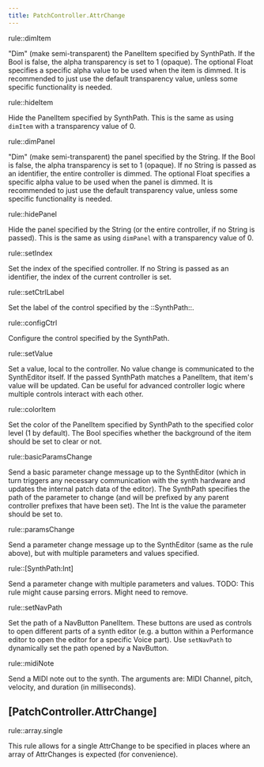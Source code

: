 ```yaml
---
title: PatchController.AttrChange
---
```


rule::dimItem

"Dim" (make semi-transparent) the PanelItem specified by SynthPath. If the Bool is false, the alpha transparency is set to 1 (opaque). The optional Float specifies a specific alpha value to be used when the item is dimmed. It is recommended to just use the default transparency value, unless some specific functionality is needed.

rule::hideItem

Hide the PanelItem specified by SynthPath. This is the same as using `dimItem` with a transparency value of 0.

rule::dimPanel

"Dim" (make semi-transparent) the panel specified by the String. If the Bool is false, the alpha transparency is set to 1 (opaque). If no String is passed as an identifier, the entire controller is dimmed. The optional Float specifies a specific alpha value to be used when the panel is dimmed. It is recommended to just use the default transparency value, unless some specific functionality is needed.


rule::hidePanel

Hide the panel specified by the String (or the entire controller, if no String is passed). This is the same as using `dimPanel` with a transparency value of 0.


rule::setIndex

Set the index of the specified controller. If no String is passed as an identifier, the index of the current controller is set.

rule::setCtrlLabel

Set the label of the control specified by the ::SynthPath::.

rule::configCtrl

Configure the control specified by the SynthPath.


rule::setValue

Set a value, local to the controller. No value change is communicated to the SynthEditor itself. If the passed SynthPath matches a PanelItem, that item's value will be updated. Can be useful for advanced controller logic where multiple controls interact with each other.


rule::colorItem

Set the color of the PanelItem specified by SynthPath to the specified color level (1 by default). The Bool specifies whether the background of the item should be set to clear or not.


rule::basicParamsChange

Send a basic parameter change message up to the SynthEditor (which in turn triggers any necessary communication with the synth hardware and updates the internal patch data of the editor). The SynthPath specifies the path of the parameter to change (and will be prefixed by any parent controller prefixes that have been set). The Int is the value the parameter should be set to.

rule::paramsChange

Send a parameter change message up to the SynthEditor (same as the rule above), but with multiple parameters and values specified.


rule::[SynthPath:Int]

Send a parameter change with multiple parameters and values. TODO: This rule might cause parsing errors. Might need to remove.


rule::setNavPath

Set the path of a NavButton PanelItem. These buttons are used as controls to open different parts of a synth editor (e.g. a button within a Performance editor to open the editor for a specific Voice part). Use `setNavPath` to dynamically set the path opened by a NavButton.


rule::midiNote

Send a MIDI note out to the synth. The arguments are: MIDI Channel, pitch, velocity, and duration (in milliseconds).

## [PatchController.AttrChange]

rule::array.single

This rule allows for a single AttrChange to be specified in places where an array of AttrChanges is expected (for convenience).